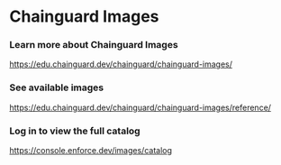 # Chainguard Images

### Learn more about Chainguard Images

https://edu.chainguard.dev/chainguard/chainguard-images/

### See available images

https://edu.chainguard.dev/chainguard/chainguard-images/reference/

### Log in to view the full catalog

https://console.enforce.dev/images/catalog
